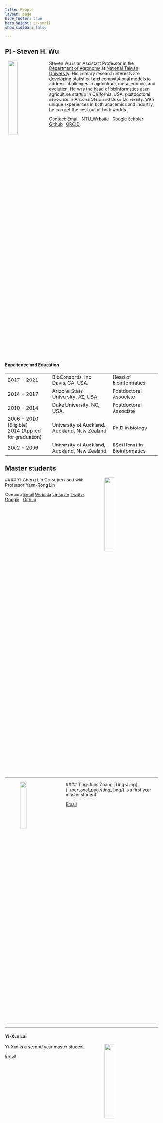 ```yaml
---
title: People
layout: page
hide_footer: true
hero_height: is-small
show_sidebar: false

---
```

<!-- menubar: menu_people -->
<!-- menubar_toc: true -->

## PI - Steven H. Wu

<!-- ![](img/Wu_website.jpg){:width="128px"} -->

<img src="../img/Wu_website.jpg" align="left" hspace="10" width="25%">

Steven Wu is an Assistant Professor in the [Department of Agronomy](http://www.agron.ntu.edu.tw/) at [National Taiwan University](https://www.ntu.edu.tw/). His primary research interests are developing statistical and computational models to address challenges in agriculture, metagenomic, and evolution. He was the head of bioinformatics at an agriculture startup in California, USA, postdoctoral associate in Arizona State and Duke University. With unique experiences in both academics and industry, he can get the best out of both worlds.

Contact:
<i class="fas fa-at"></i> [Email](mailto:stevenwu@ntu.edu.tw)  
<i class="fas fa-link"></i> [NTU_Website](http://www.agron.ntu.edu.tw/cp_n_74935_s_30778_state_F5D336F102ACBC68.html)  
<i class="fab fa-google"></i> [Google Scholar](https://scholar.google.com/citations?user=7nxUa9IAAAAJ&hl=en)  
<i class="fab fa-github"></i> [Github](https://github.com/stevenhwu)  
<i class="fab fa-orcid"></i> [ORCID](https://orcid.org/0000-0002-7685-8009)  

<br clear="all">

#### Experience and Education

| | | |
| --- | --- | --- |
| 2017 - 2021 | BioConsortia, Inc. Davis, CA, USA.   |    Head of bioinformatics |
| 2014 - 2017 | Arizona State University. AZ, USA.  |  Postdoctoral Associate |
| 2010 - 2014 | Duke University. NC, USA.  |  Postdoctoral Associate |
| 2006 - 2010 (Eligible) <br> 2014 (Applied for graduation) | University of Auckland. Auckland, New Zealand | Ph.D in biology |
| 2002 - 2006 | University of Auckland, Auckland, New Zealand | BSc(Hons) in Bioinformatics |

<!--
| ---: | :--- | :---: |
<i class="fas fa-envelope"></i>
-->

<!-- <hr class="solid"> -->
<!--
<hr class="dashed">
<hr class="dotted">
<hr class="solid">
<hr class="rounded"> -->

<!-- hr.solid {
  border-top: 8px solid #bbb;
border-radius: 5px;
}

/* Rounded border */
hr.rounded {
  border-top: 8px solid #bbb;
  border-radius: 5px;
} -->

## Master students

<img src="../img/random.png" align="right" hspace="50" width="25%">
#### Yi-Cheng Lin
Co-supervised with Professor Yann-Rong Lin

Contact:
<i class="fas fa-at"></i> [Email](mailto:r08621120@ntu.edu.tw)
<i class="fas fa-link"></i> [Website]()
<i class="fa-brands fa-linkedin"></i> [LinkedIn]()
<i class="fa-brands fa-twitter"></i> [Twitter]()
<i class="fab fa-google"></i> [Google]()  
<i class="fab fa-github"></i> [Github]()  


<br clear="all">
<hr class="rounded">



<img src="../img/random.png" align="left" hspace="50" width="20%">
#### Ting-Jung Zhang
[Ting-Jung](../personal_page/ting_jung/) is a first year master student.

<i class="fas fa-at"></i> [Email](mailto:)

<br clear="all">
<hr class="solid">

-------------

#### Yi-Xun Lai  		
<img src="../img/random.png" align="right" hspace="50" width="25%">
Yi-Xun is a second year master student.

<i class="fas fa-at"></i> [Email](mailto:)

<br clear="all">
<hr class="solid">

<script src="https://kit.fontawesome.com/8d713e5f01.js" crossorigin="anonymous"></script>
## Undergraduate students
<img src="../img/random.png" align="right" hspace="50" width="25%">
##### Kent Daniel        
 <!-- b08605042@ntu.edu.tw -->
[Kent](http://kentdaniel.com/) is a third year student who is interested in multiple aspects of bioinformatics.
For more information please visit his personal website

<i class="fas fa-link"></i>[Kent Daniel](http://kentdaniel.com/)
<i class="fa-solid fa-at"></i> [Email](mailto:kentdaniel18@gmail.com)

<br clear="all">
<hr class="solid">


<img src="../img/random.png" align="left" hspace="50" width="25%">
##### Zheng-Xiang Ye     
 <!-- b07613010@ntu.edu.tw -->

<i class="fas fa-at"></i> [Email](mailto:)

<br clear="all">
<hr class="solid">


<img src="../img/random.png" align="right" hspace="50" width="25%">
#### Max Yuan            
<!-- b08601028@ntu.edu.tw -->

<i class="fas fa-at"></i> [Email](mailto:)

<br clear="all">
<hr class="solid">


<img src="../img/random.png" align="right" hspace="50" width="25%">
#### Sandy Lin           
<!-- b08601017@ntu.edu.tw -->

<i class="fas fa-at"></i> [Email](mailto:)

<br clear="all">
<hr class="solid">


<img src="../img/random.png" align="left" hspace="50" width="25%">
#### Si-Ting Dan       
  <!-- b08601054@ntu.edu.tw -->

<i class="fas fa-at"></i> [Email](mailto:)

<br clear="all">
<hr class="solid">




<!--
## Alumni

## Stu Dent 2
- aoeu
- aoeu

## Past member
-->
